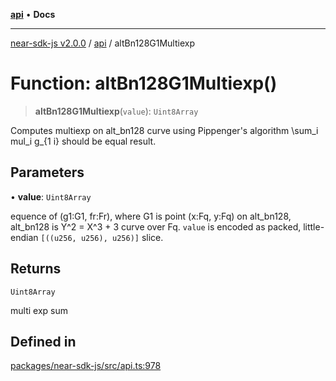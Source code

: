 [**api**](../README.md) • **Docs**

***

[near-sdk-js v2.0.0](../../packages.md) / [api](../README.md) / altBn128G1Multiexp

# Function: altBn128G1Multiexp()

> **altBn128G1Multiexp**(`value`): `Uint8Array`

Computes multiexp on alt_bn128 curve using Pippenger's algorithm \sum_i
mul_i g_{1 i} should be equal result.

## Parameters

• **value**: `Uint8Array`

equence of (g1:G1, fr:Fr), where
G1 is point (x:Fq, y:Fq) on alt_bn128,
alt_bn128 is Y^2 = X^3 + 3 curve over Fq.
`value` is encoded as packed, little-endian
`[((u256, u256), u256)]` slice.

## Returns

`Uint8Array`

multi exp sum

## Defined in

[packages/near-sdk-js/src/api.ts:978](https://github.com/dim-daskalov/near-sdk-js/blob/dbda01c3a7ae0812d5ceec519e35b9f3a01fe616/packages/near-sdk-js/src/api.ts#L978)
